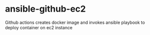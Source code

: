 # ansible-github-ec2
Github actions creates docker image and invokes ansible playbook to deploy container on ec2 instance
